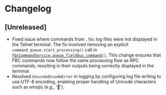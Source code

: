 # Changelog

## [Unreleased]
- Fixed issue where commands from `.fbc` log files were not displayed in the Telnet terminal. The fix involved removing an explicit `command_queue.start_processing()` call in [`FbcCommandService.queue_fieldbus_command()`](src/commander/services/fbc_command_service.py:53). This change ensures that FBC commands now follow the same processing flow as RPC commands, resulting in their outputs being correctly displayed in the terminal.
- Resolved `UnicodeEncodeError` in logging by configuring log file writing to use UTF-8 encoding, enabling proper handling of Unicode characters such as emojis (e.g., '📝').